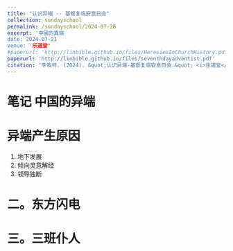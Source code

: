 ```yaml
---
title: "认识异端 -- 基督复临安息日会"
collection: sundayschool
permalink: /sundayschool/2024-07-28
excerpt: '中國的異端 
date: 2024-07-21
venue: '乐道堂'
#paperurl: 'http://linbible.github.io/files/HeresiesInChurchHistory.pdf'
paperurl: 'http://linbible.github.io/files/seventhdayadventist.pdf'
citation: '李牧师. (2024). &quot;认识异端-基督复临安息日会.&quot; <i>乐道堂</i>. 1(1).'
---
```


# 笔记 中国的异端

# 异端产生原因
1. 地下发展
2. 倾向灵意解经
3. 领导独断
# 二。东方闪电
# 三。三班仆人

